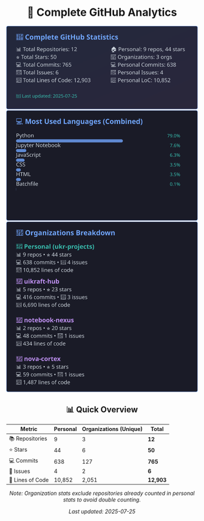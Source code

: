 <!-- GitHub Stats - Auto Generated -->
<div align="center">

# 🚀 Complete GitHub Analytics

![GitHub Stats](./assets/github-stats.svg)
![Languages](./assets/languages.svg)
![Organizations](./assets/organizations.svg)

## 📊 Quick Overview

| Metric | Personal | Organizations (Unique) | **Total** |
|--------|----------|------------------------|-----------|
| 📚 Repositories | 9 | 3 | **12** |
| ⭐ Stars | 44 | 6 | **50** |
| 💻 Commits | 638 | 127 | **765** |
| 🐛 Issues | 4 | 2 | **6** |
| 📏 Lines of Code | 10,852 | 2,051 | **12,903** |

*Note: Organization stats exclude repositories already counted in personal stats to avoid double counting.*

*Last updated: 2025-07-25*

</div>
<!-- End GitHub Stats -->